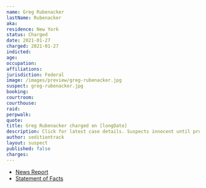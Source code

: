 ```yaml
---
name: Greg Rubenacker
lastName: Rubenacker
aka:
residence: New York
status: Charged
date: 2021-01-27
charged: 2021-01-27
indicted:
age:
occupation:
affiliations:
jurisdiction: Federal
image: /images/preview/greg-rubenacker.jpg
suspect: greg-rubenacker.jpg
booking:
courtroom:
courthouse:
raid:
perpwalk:
quote:
title: Greg Rubenacker charged on [longDate]
description: Click for latest case details. Suspects innocent until proven guilty.
author: seditiontrack
layout: suspect
published: false
charges:
---
```

- [News Report]()
- [Statement of Facts](https://extremism.gwu.edu/sites/g/files/zaxdzs2191/f/Greg%20Rubenacker%20Statement%20of%20Facts.pdf)
